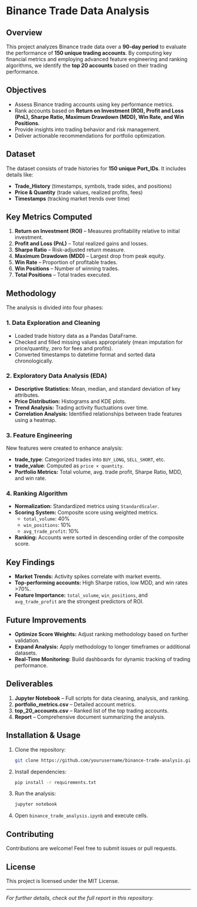 # Binance Trade Data Analysis

## Overview
This project analyzes Binance trade data over a **90-day period** to evaluate the performance of **150 unique trading accounts**. By computing key financial metrics and employing advanced feature engineering and ranking algorithms, we identify the **top 20 accounts** based on their trading performance.

## Objectives
- Assess Binance trading accounts using key performance metrics.
- Rank accounts based on **Return on Investment (ROI), Profit and Loss (PnL), Sharpe Ratio, Maximum Drawdown (MDD), Win Rate, and Win Positions**.
- Provide insights into trading behavior and risk management.
- Deliver actionable recommendations for portfolio optimization.

## Dataset
The dataset consists of trade histories for **150 unique Port_IDs**. It includes details like:
- **Trade_History** (timestamps, symbols, trade sides, and positions)
- **Price & Quantity** (trade values, realized profits, fees)
- **Timestamps** (tracking market trends over time)

## Key Metrics Computed
1. **Return on Investment (ROI)** – Measures profitability relative to initial investment.
2. **Profit and Loss (PnL)** – Total realized gains and losses.
3. **Sharpe Ratio** – Risk-adjusted return measure.
4. **Maximum Drawdown (MDD)** – Largest drop from peak equity.
5. **Win Rate** – Proportion of profitable trades.
6. **Win Positions** – Number of winning trades.
7. **Total Positions** – Total trades executed.

## Methodology
The analysis is divided into four phases:

### 1. Data Exploration and Cleaning
- Loaded trade history data as a Pandas DataFrame.
- Checked and filled missing values appropriately (mean imputation for price/quantity, zero for fees and profits).
- Converted timestamps to datetime format and sorted data chronologically.

### 2. Exploratory Data Analysis (EDA)
- **Descriptive Statistics:** Mean, median, and standard deviation of key attributes.
- **Price Distribution:** Histograms and KDE plots.
- **Trend Analysis:** Trading activity fluctuations over time.
- **Correlation Analysis:** Identified relationships between trade features using a heatmap.

### 3. Feature Engineering
New features were created to enhance analysis:
- **trade_type**: Categorized trades into `BUY_LONG`, `SELL_SHORT`, etc.
- **trade_value**: Computed as `price × quantity`.
- **Portfolio Metrics:** Total volume, avg. trade profit, Sharpe Ratio, MDD, and win rate.

### 4. Ranking Algorithm
- **Normalization:** Standardized metrics using `StandardScaler`.
- **Scoring System:** Composite score using weighted metrics.
  - `total_volume`: 40%
  - `win_positions`: 10%
  - `avg_trade_profit`: 10%
- **Ranking:** Accounts were sorted in descending order of the composite score.

## Key Findings
- **Market Trends:** Activity spikes correlate with market events.
- **Top-performing accounts:** High Sharpe ratios, low MDD, and win rates >70%.
- **Feature Importance:** `total_volume`, `win_positions`, and `avg_trade_profit` are the strongest predictors of ROI.

## Future Improvements
- **Optimize Score Weights:** Adjust ranking methodology based on further validation.
- **Expand Analysis:** Apply methodology to longer timeframes or additional datasets.
- **Real-Time Monitoring:** Build dashboards for dynamic tracking of trading performance.

## Deliverables
1. **Jupyter Notebook** – Full scripts for data cleaning, analysis, and ranking.
2. **portfolio_metrics.csv** – Detailed account metrics.
3. **top_20_accounts.csv** – Ranked list of the top trading accounts.
4. **Report** – Comprehensive document summarizing the analysis.

## Installation & Usage
1. Clone the repository:
   ```sh
   git clone https://github.com/yourusername/binance-trade-analysis.git
   ```
2. Install dependencies:
   ```sh
   pip install -r requirements.txt
   ```
3. Run the analysis:
   ```sh
   jupyter notebook
   ```
4. Open `binance_trade_analysis.ipynb` and execute cells.

## Contributing
Contributions are welcome! Feel free to submit issues or pull requests.

## License
This project is licensed under the MIT License.

---
*For further details, check out the full report in this repository.*

